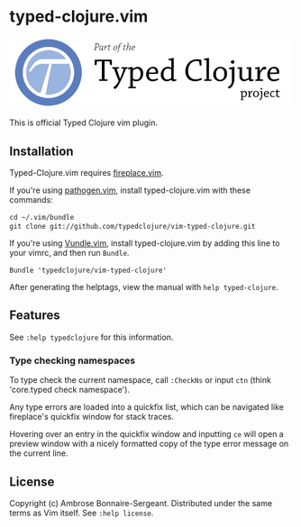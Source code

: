 # typed-clojure.vim

<a href='http://typedclojure.org'><img src='images/part-of-typed-clojure-project.png'></a>

This is official Typed Clojure vim plugin.

## Installation

Typed-Clojure.vim requires [fireplace.vim](https://github.com/tpope/vim-fireplace).

If you're using [pathogen.vim](https://github.com/tpope/vim-pathogen), install typed-clojure.vim
with these commands:

```
cd ~/.vim/bundle
git clone git://github.com/typedclojure/vim-typed-clojure.git
```

If you're using [Vundle.vim](https://github.com/gmarik/Vundle.vim), install typed-clojure.vim
by adding this line to your vimrc, and then run `Bundle`.

```
Bundle 'typedclojure/vim-typed-clojure'
```

After generating the helptags, view the manual with `help typed-clojure`.

## Features

See `:help typedclojure` for this information.

### Type checking namespaces

To type check the current namespace, call `:CheckNs` or input `ctn` 
(think 'core.typed check namespace').

Any type errors are loaded into a quickfix list, which can be navigated like fireplace's
quickfix window for stack traces.

Hovering over an entry in the quickfix window and inputting `ce` will open a preview window
with a nicely formatted copy of the type error message on the current line.

## License

Copyright (c) Ambrose Bonnaire-Sergeant.  Distributed under the same terms as Vim itself.
See `:help license`.


